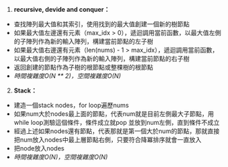 1. **recursive, devide and conquer：**

- 查找陣列最大值和其索引，使用找到的最大值創建一個新的樹節點
- 如果最大值左邊還有元素（max_idx > 0），遞迴調用當前函數，以最大值左側的子陣列作為新的輸入陣列，構建當前節點的左子樹
- 如果最大值右邊還有元素（len(nums) - 1 > max_idx），遞迴調用當前函數，以最大值右側的子陣列作為新的輸入陣列，構建當前節點的右子樹
- 返回創建的節點作為子樹的根節點或整棵樹的根節點
- *時間複雜度O(N ** 2)，空間複雜度O(N)*

2. **Stack：**
- 建造一個stack nodes，for loop遍歷nums
- 如果num大於nodes最上面的節點，代表num就是目前左側最大子節點，用while loop測驗這個條件，條件成立就pop 並放到num左側，直到條件不成立
- 經過上述如果nodes還有節點，代表那就是第一個大於num的節點，那就直接把num放入nodes中最上層節點右側，只要符合降冪排序就會一直放入
- 把node放入nodes
- *時間複雜度O(N)，空間複雜度O(N)*